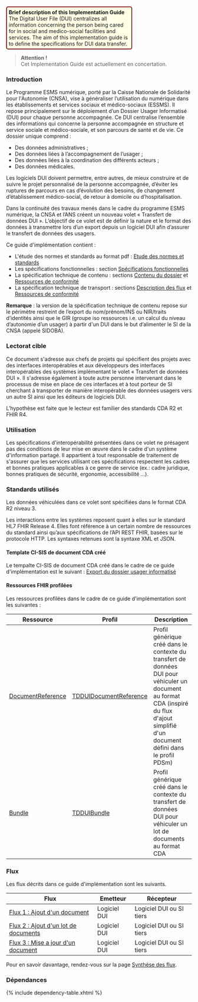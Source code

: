 <p style="padding: 5px; border-radius: 5px; border: 2px solid maroon; background: #ffffe6; width: 65%">
<b>Brief description of this Implementation Guide</b><br>
The Digital User File (DUI) centralizes all information concerning the person being cared for in social and medico-social facilities and services. 
The aim of this implementation guide is to define the specifications for DUI data transfer.
</p>

<blockquote class="stu-note">
<p>
  <b>Attention !</b>
  <br>
 Cet Implementation Guide est actuellement en concertation.
</p>
</blockquote>

### Introduction

Le Programme ESMS numérique, porté par la Caisse Nationale de Solidarité pour l'Autonomie (CNSA), vise à généraliser l’utilisation du numérique dans les établissements et services sociaux et médico-sociaux (ESSMS). Il repose principalement sur le déploiement d’un Dossier Usager Informatisé (DUI) pour chaque personne accompagnée. Ce DUI centralise l’ensemble des informations qui concerne la personne accompagnée en structure et service sociale et médico-sociale, et son parcours de santé et de vie. Ce dossier unique comprend :
* Des données administratives ;
* Des données liées à l’accompagnement de l’usager ;
* Des données liées à la coordination des différents acteurs ;
* Des données médicales.

Les logiciels DUI doivent permettre, entre autres, de mieux construire et de suivre le projet personnalisé de la personne accompagnée, d’éviter les ruptures de parcours en cas d’évolution des besoins, de changement d’établissement médico-social, de retour à domicile ou d’hospitalisation. 

Dans la continuité des travaux menés dans le cadre du programme ESMS numérique, la CNSA et l’ANS créent un nouveau volet « Transfert de données DUI ». L’objectif de ce volet est de définir la nature et le format des données à transmettre lors d’un export depuis un logiciel DUI afin d’assurer le transfert de données des usagers.

Ce guide d'implémentation contient : 
- L'étude des normes et standards au format pdf : [Etude des normes et standards](NormesStandards_TransfertDonneesDUI_V1.0.pdf)
- Les spécifications fonctionnelles : section <a href="sfe_cadre_juridique.html"> Spécifications fonctionnelles</a>
- La spécification technique de contenu : sections <a href="contenu_dossier_contexte.html">Contenu du dossier</a> et <a href="ressources_cda.html">Ressources de conformité</a>
- La spécification technique de transport : sections <a href="description_flux_synthese.html">Description des flux</a> et <a href="artifacts.html">Ressources de conformité</a>

<b>Remarque</b> : la version de la spécification technique de contenu repose sur le périmètre restreint de l’export du nom/prénom/INS ou NIR/traits d’identités ainsi que le GIR (groupe iso ressources i.e. un calcul du niveau d’autonomie d’un usager) à partir d'un DUI dans le but d’alimenter le SI de la CNSA (appelé SIDOBA).

### Lectorat cible

Ce document s'adresse aux chefs de projets qui spécifient des projets avec des interfaces interopérables et aux développeurs des interfaces interopérables des systèmes implémentant le volet « Transfert de données DUI ». Il s'adresse également à toute autre personne intervenant dans le processus de mise en place de ces interfaces et à tout porteur de SI cherchant à transporter de manière interopérable des données usagers vers un autre SI ainsi que les éditeurs de logiciels DUI.

L’hypothèse est faite que le lecteur est familier des standards CDA R2 et FHIR R4.

### Utilisation

Les spécifications d'interopérabilité présentées dans ce volet ne présagent pas des conditions de leur mise en œuvre dans le cadre d'un système d'information partagé. Il appartient à tout responsable de traitement de s'assurer que les services utilisant ces spécifications respectent les cadres et bonnes pratiques applicables à ce genre de service (ex.: cadre juridique, bonnes pratiques de sécurité, ergonomie, accessibilité ...).

### Standards utilisés

Les données véhiculées dans ce volet sont spécifiées dans le format CDA R2 niveau 3.

Les interactions entre les systèmes reposent quant à elles sur le standard HL7 FHIR Release 4. Elles font référence à un certain nombre de ressources du standard ainsi qu’aux spécifications de l’API REST FHIR, basées sur le protocole HTTP. Les syntaxes retenues sont la syntaxe XML et JSON.

#### Template CI-SIS de document CDA créé

Le tempalte CI-SIS de document CDA créé dans le cadre de ce guide d'implémentation est le suivant : <a href="ressources_cda.html#schémas-xsd">Export du dossier usager informatisé</a>

#### Ressources FHIR profilées

Les ressources profilées dans le cadre de ce guide d'implémentation sont les suivantes : 

| Ressource | Profil | Description |
| ----- | ----- | ----- |
| <a href="https://hl7.org/fhir/R4/documentreference.html">DocumentReference</a> | [TDDUIDocumentReference](StructureDefinition-tddui-documentreference.html) | Profil générique créé dans le contexte du transfert de données DUI pour véhiculer un document au format CDA (inspiré du flux d'ajout simplifié d'un document défini dans le profil PDSm) |
| <a href="https://hl7.org/fhir/R4/bundle.html">Bundle</a> | [TDDUIBundle](StructureDefinition-tddui-bundle.html) | Profil générique créé dans le contexte du transfert de données DUI pour véhiculer un lot de documents au format CDA |

### Flux

Les flux décrits dans ce guide d'implémentation sont les suivants.

| Flux | Emetteur | Récepteur |
| ----- | ----- | ----- |
| <a href="st_flux_ajout_doc.html">Flux 1 : Ajout d'un document</a> | Logiciel DUI | Logiciel DUI ou SI tiers |
| <a href="st_flux_ajout_loc_doc.html">Flux 2 : Ajout d'un lot de documents</a> | Logiciel DUI | Logiciel DUI ou SI tiers |
| <a href="st_flux_maj_doc.html">Flux 3 : Mise a jour d'un document</a> | Logiciel DUI | Logiciel DUI ou SI tiers |

Pour en savoir davantage, rendez-vous sur la page <a href="description_flux_synthese.html">Synthèse des flux</a>.

### Dépendances

{% include dependency-table.xhtml %}